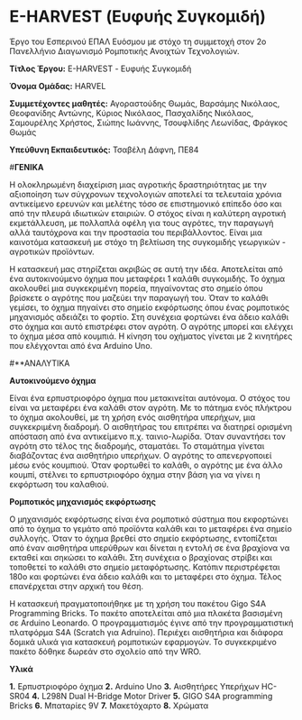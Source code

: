 # E-HARVEST (Ευφυής Συγκομιδή)

Έργο του Εσπερινού ΕΠΑΛ Ευόσμου με στόχο τη συμμετοχή στον 2ο Πανελλήνιο Διαγωνισμό Ρομποτικής Ανοιχτών Τεχνολογιών.

**Τίτλος Έργου:** E-HARVEST - Ευφυής Συγκομιδή

**Όνομα Ομάδας:** HARVEL

**Συμμετέχοντες μαθητές:** Αγοραστούδης Θωμάς, Βαρσάμης Νικόλαος, Θεοφανίδης Αντώνης, Κύριος Νικόλαος, Πασχαλίδης Νικόλαος, Σαμουρέλης Χρήστος, Σιώπης Ιωάννης, Τσουφλίδης Λεωνίδας, Φράγκος Θωμάς

**Υπεύθυνη Εκπαιδευτικός:** Τσαβέλη Δάφνη, ΠΕ84

#**ΓΕΝΙΚΑ**

  Η ολοκληρωμένη διαχείριση μιας αγροτικής δραστηριότητας με την αξιοποίηση των  σύγχρονων τεχνολογιών αποτελεί τα τελευταία χρόνια αντικείμενο ερευνών και μελέτης τόσο σε επιστημονικό επίπεδο όσο και από την πλευρά ιδιωτικών εταιριών. Ο στόχος είναι η καλύτερη αγροτική εκμετάλλευση, με πολλαπλά οφέλη για τους αγρότες, την παραγωγή αλλά ταυτόχρονα και την προστασία του  περιβάλλοντος. Είναι μια καινοτόμα κατασκευή με στόχο τη βελτίωση της συγκομιδής γεωργικών - αγροτικών προϊόντων.

  Η κατασκευή μας στηρίζεται ακριβώς σε αυτή την ιδέα. Αποτελείται από ένα αυτοκινούμενο όχημα που μεταφέρει 1 καλάθι συγκομιδής. Το όχημα ακολουθεί μια συγκεκριμένη πορεία, πηγαίνοντας στο σημείο όπου βρίσκετε ο αγρότης που μαζεύει την παραγωγή του. Όταν το καλάθι γεμίσει, το όχημα πηγαίνει στο σημείο εκφόρτωσης όπου ένας ρομποτικός μηχανισμός αδειάζει το φορτίο. Στη συνέχεια φορτώνει ένα άδειο καλάθι στο όχημα και αυτό επιστρέφει στον αγρότη. Ο αγρότης μπορεί και ελέγχει το όχημα μέσα από  κουμπιά. Η κίνηση του οχήματος γίνεται με 2 κινητήρες που ελέγχονται από ένα Arduino Uno.    

#**ΑΝΑΛΥΤΙΚΑ

**Αυτοκινούμενο όχημα**

Είναι ένα ερπυστριοφόρο όχημα που μετακινείται αυτόνομα. Ο στόχος του είναι να μεταφέρει ένα καλάθι στον αγρότη. Με το πάτημα ενός πλήκτρου το όχημα ακολουθεί, με τη χρήση ενός αισθητήρα υπερήχων, μια συγκεκριμένη διαδρομή. Ο αισθητήρας του επιτρέπει να διατηρεί ορισμένη απόσταση από ένα αντικείμενο π.χ. ταινιο-λωρίδα. Όταν συναντήσει τον αγρότη στο τέλος της διαδρομής, σταματάει. Το σταμάτημα γίνεται διαβάζοντας ένα αισθητήριο υπερήχων. Ο αγρότης το απενεργοποιεί μέσω ενός κουμπιού. Όταν φορτωθεί το καλάθι, ο αγρότης με ένα άλλο κουμπί, στέλνει το ερπυστριοφόρο όχημα στην βάση για να γίνει η εκφόρτωση του καλαθιού.     

**Ρομποτικός μηχανισμός εκφόρτωσης**

  Ο μηχανισμός εκφόρτωσης είναι ένα ρομποτικό σύστημα που εκφορτώνει από το όχημα το γεμάτο από προϊόντα καλάθι και το μεταφέρει ένα σημείο συλλογής. Όταν το όχημα βρεθεί στο σημείο εκφόρτωσης, εντοπίζεται από έναν αισθητήρα υπερύθρων και δίνεται η εντολή σε ένα  βραχίονα να εκταθεί και σηκώσει το καλάθι. Στη συνέχεια ο βραχίονας στρίβει και τοποθετεί το καλάθι στο σημείο μεταφόρτωσης. Κατόπιν περιστρέφεται 180ο και φορτώνει ένα άδειο καλάθι και το μεταφέρει στο όχημα. Τέλος επανέρχεται στην αρχική του θέση. 
  
  Η κατασκευή πραγματοποιήθηκε με τη χρήση του πακέτου Gigo S4A Programming Bricks. Το πακέτο αποτελείται από μια πλακέτα βασισμένη σε Arduino Leonardo. Ο προγραμματισμός έγινε από την προγραμματιστική πλατφόρμα S4A (Scratch για Adruino). Περιέχει αισθητήρια και  διάφορα δομικά υλικά για κατασκευή ρομποτικών εφαρμογών. Το συγκεκριμένο πακέτο δόθηκε δωρεάν στο σχολείο από την WRO.

**Υλικά**

**1.** Eρπυστριοφόρο όχημα
**2.** Arduino Uno
**3.** Αισθητήρες Υπερήχων HC-SR04
**4.** L298N Dual H-Bridge Motor Driver 
**5.** GIGO S4A programming Bricks
**6.** Μπαταρίες 9V
**7.** Μακετόχαρτο
**8.** Χρώματα


